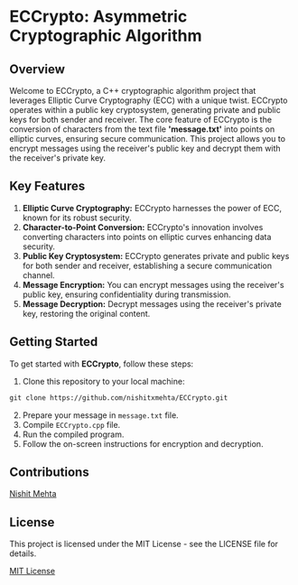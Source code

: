 # ECCrypto: Asymmetric Cryptographic Algorithm

## Overview

Welcome to ECCrypto, a C++ cryptographic algorithm project that leverages Elliptic Curve Cryptography (ECC) with a unique twist. ECCrypto operates within a public key cryptosystem, generating private and public keys for both sender and receiver. The core feature of ECCrypto is the conversion of characters from the text file <b>'message.txt'</b> into points on elliptic curves, ensuring secure communication. This project allows you to encrypt messages using the receiver's public key and decrypt them with the receiver's private key.

## Key Features

1.  **Elliptic Curve Cryptography:** ECCrypto harnesses the power of ECC, known for its robust security.
2.  **Character-to-Point Conversion:** ECCrypto's innovation involves converting characters into points on elliptic curves enhancing data security.
3.  **Public Key Cryptosystem:** ECCrypto generates private and public keys for both sender and receiver, establishing a secure communication channel.
4.  **Message Encryption:** You can encrypt messages using the receiver's public key, ensuring confidentiality during transmission.
5.  **Message Decryption:** Decrypt messages using the receiver's private key, restoring the original content.

## Getting Started

To get started with **ECCrypto**, follow these steps:
1.	Clone this repository to your local machine:
```markdown
git clone https://github.com/nishitxmehta/ECCrypto.git
```
2.  Prepare your message in `message.txt` file.
3.	Compile `ECCrypto.cpp` file.
4.	Run the compiled program.
5.	Follow the on-screen instructions for encryption and decryption.

## Contributions

[Nishit Mehta](https://www.linkedin.com/in/nishitmehta-/)

## License

This project is licensed under the MIT License - see the LICENSE file for details.

[MIT License](LICENSE)
